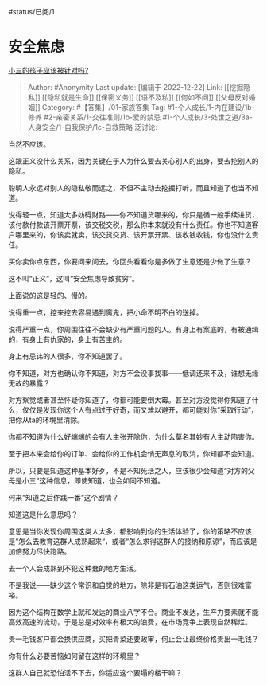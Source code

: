 #status/已阅/1 

# 安全焦虑
[小三的孩子应该被针对吗?](https://www.zhihu.com/question/573030089/answer/2811105272)

> Author: #Anonymity
> Last update: [编辑于 2022-12-22]
> Link: [[挖掘隐私]] [[隐私就是生命]] [[保密义务]] [[语不及私]] [[何如不问]] [[父母反对婚姻]]
> Category: #【答集】/01-家族答集
> Tag: #1-个人成长/1-内在建设/1b-修养  #2-亲密关系/1-交往准则/1b-爱的禁忌 #1-个人成长/3-处世之道/3a-人身安全/1-自我保护/1c-自救策略
> 泛讨论:

当然不应该。

这跟正义没什么关系，因为关键在于人为什么要去关心别人的出身，要去挖别人的隐私。

聪明人永远对别人的隐私敬而远之，不但不主动去挖掘打听，而且知道了也当不知道。

说得轻一点，知道太多妨碍财路——你不知道货哪来的，你只是循一般手续进货，该付款付款该开票开票，该交税交税，那么你本来就没有什么责任。你也不知道客户哪里来的，你该卖就卖，该交货交货、该开票开票、该收钱收钱，你也没什么责任。

买你卖你点东西，你要问来问去，你回头看看你是多做了生意还是少做了生意？

这不叫“正义”，这叫“安全焦虑导致贫穷”。

上面说的这是轻的、慢的。

说得重一点，挖来挖去容易遇到魔鬼，把小命不明不白的送掉。

说得严重一点，你周围往往不会缺少有严重问题的人。有身上有案底的，有被通缉的，有身上有仇家的，身上有苦主的。

身上有忌讳的人很多，你不知道罢了。

你不知道，对方也确认你不知道，对方不会没事找事——低调还来不及，谁想无缘无故的暴露？

对方察觉或者甚至怀疑你知道了，你都可能要倒大霉。甚至对方没觉得你知道了什么，仅仅是发现你这个人有点过于好奇，而又难以避开，都可能对你“采取行动”，把你从ta的环境里清除。

你都不知道为什么好端端的会有人主张开除你，为什么莫名其妙有人主动陷害你。

至于把本来会给你的订单、会给你的工作机会悄无声息的取消，你知都不会知道。

所以，只要是知道这种基本好歹，不是不知死活之人，应该很少会知道“对方的父母是小三”这种信息，即使知道，也会如同不知道。

何来“知道之后作践一番“这个剧情？

知道这是什么意思吗？

意思是当你发现你周围这类人太多，都影响到你的生活体验了，你的策略不应该是“怎么去教育这群人成熟起来“，或者“怎么求得这群人的接纳和原谅”，而应该是加倍努力尽快跑路。

去一个人会成熟到不犯这种蠢的地方生活。

不是我说——缺少这个常识和自觉的地方，除非是有石油这类运气，否则很难富裕。

因为这个结构在数学上就和发达的商业八字不合。商业不发达，生产力要素就不能高效高速的流动，于是总是对效率有极大的浪费，在市场竞争上表现自然稀烂。

贵一毛钱客户都会换供应商，买把青菜还要政审，何止会让最终价格贵出一毛钱？

你有什么必要苦恼如何留在这样的环境里？

这群人自己就恐怕活不下去，你适应这个要塌的楼干嘛？
